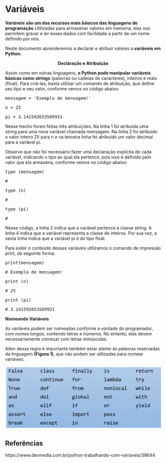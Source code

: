 <h1>Variáveis</h1>
<p><b>Variáveis são um dos recursos mais básicos das linguagens de programação.</b>Utilizadas para armazenar valores em memória, elas nos permitem gravar e ler esses dados com facilidade a partir de um nome definido por nós.</p>
<p>Neste documento aprenderemos a declarar e atribuir valores a<b> variáveis em Python.</b></p>
<p align="center"><b>Declaração e Atribuição</b></p>
<p>Assim como em outras linguagens, <b>o Python pode manipular variáveis básicas como strings</b> (palavras ou cadeias de caracteres), inteiros e reais (float). Para criá-las, basta utilizar um comando de atribuição, que define seu tipo e seu valor, conforme vemos no código abaixo:</p>
<pre>mensagem = 'Exemplo de mensagem!'</pre>
<pre>n = 25</pre>
<pre>pi = 3.141592653589931</pre>
<p>Nesse trecho foram feitas três atribuições. Na linha 1 foi atribuída uma string para uma nova variável chamada mensagem. Na linha 2 foi atribuído o valor inteiro 25 para n e na terceira linha foi atribuído um valor decimal para a variável pi.</p>
<p>Observe que não foi necessário fazer uma declaração explícita de cada variável, indicando o tipo ao qual ela pertence, pois isso é definido pelo valor que ela armazena, conforme vemos no código abaixo:</p>
<pre>type (mensagem)</pre>
<pre># <class 'str'></pre>
<pre>type (n)</pre>
<pre># <class 'int'></pre>
<pre>type (pi)</pre>
<pre># <class 'float'></pre>
<p>Nesse código, a linha 2 indica que a variável pertence à classe string. A linha 4 indica que a variável representa a classe de inteiros. Por sua vez, a sexta linha indica que a variável pi é do tipo float.</p>
<p>Para exibir o conteúdo dessas variáveis utilizamos o comando de impressão print, da seguinte forma:</p>
<pre>print(mensagem)</pre>
<pre># Exemplo de mensagem!</pre>
<pre>print (n)</pre>
<pre># 25</pre>
<pre>print (pi)</pre>
<pre># 3.141592653589931</pre>
<p><b>Nomeando Variáveis</b></p>
<p>As variáveis podem ser nomeadas conforme a vontade do programador, com nomes longos, contendo letras e números. No entanto, elas devem necessariamente começar com letras minúsculas.</p>
<p>Além dessa regra é importante também estar atento às palavras reservadas da linguagem <b>(Figura 1)</b>, que não podem ser utilizadas para nomear variáveis.</p>
<img src="Palavras_Reservadas.png">
<h2>Referências</h2>
<p>https://www.devmedia.com.br/python-trabalhando-com-variaveis/38644</p>
